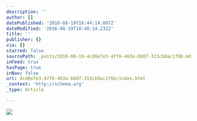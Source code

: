 ```yaml
---
description: ''
author: []
datePublished: '2016-08-19T18:44:14.007Z'
dateModified: '2016-08-19T18:40:14.232Z'
title: ''
publisher: {}
via: {}
starred: false
sourcePath: _posts/2016-08-19-4cd0e7e3-47f6-463a-bb07-313cb8ac1f6b.md
inFeed: true
hasPage: true
inNav: false
url: 4cd0e7e3-47f6-463a-bb07-313cb8ac1f6b/index.html
_context: 'http://schema.org'
_type: Article

---
```

![](https://the-grid-user-content.s3-us-west-2.amazonaws.com/f06e3393-f9d6-4675-b62f-c60c09c2e337.jpg)